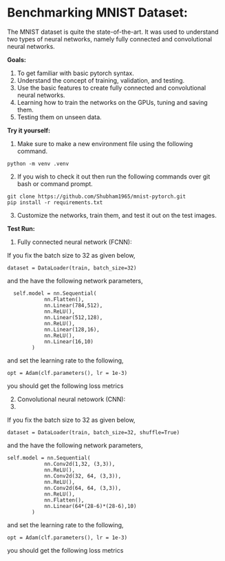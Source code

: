 # Benchmarking MNIST Dataset:

The MNIST dataset is quite the state-of-the-art. It was used to understand two types of neural networks, namely fully connected and convolutional neural networks.



**Goals:**
1. To get familiar with basic pytorch syntax.
2. Understand the concept of training, validation, and testing. 
3. Use the basic features to create fully connected and convolutional neural networks.
4. Learning how to train the networks on the GPUs, tuning and saving them.
5. Testing them on unseen data.



**Try it yourself:**
1. Make sure to make a new environment file using the following command.
```
python -m venv .venv
```
2. If you wish to check it out then run the following commands over git bash or command prompt.
```
git clone https://github.com/Shubham1965/mnist-pytorch.git
pip install -r requirements.txt
```

3. Customize the networks, train them, and test it out on the test images. 




**Test Run:**
1. Fully connected neural network (FCNN):
   
If you fix the batch size to 32 as given below,
```
dataset = DataLoader(train, batch_size=32)
```
and the have the following network parameters,
```
  self.model = nn.Sequential(
            nn.Flatten(),
            nn.Linear(784,512),
            nn.ReLU(),
            nn.Linear(512,128),
            nn.ReLU(),
            nn.Linear(128,16),
            nn.ReLU(),
            nn.Linear(16,10)
        )
```
and set the learning rate to the following,
```
opt = Adam(clf.parameters(), lr = 1e-3)
```
you should get the following loss metrics

2. Convolutional neural netowork (CNN):
2. 
If you fix the batch size to 32 as given below,
```
dataset = DataLoader(train, batch_size=32, shuffle=True)
```
and the have the following network parameters,
```
self.model = nn.Sequential(
            nn.Conv2d(1,32, (3,3)),
            nn.ReLU(),
            nn.Conv2d(32, 64, (3,3)),
            nn.ReLU(),
            nn.Conv2d(64, 64, (3,3)),
            nn.ReLU(),
            nn.Flatten(),
            nn.Linear(64*(28-6)*(28-6),10)
        )
```
and set the learning rate to the following,
```
opt = Adam(clf.parameters(), lr = 1e-3)
```
you should get the following loss metrics
